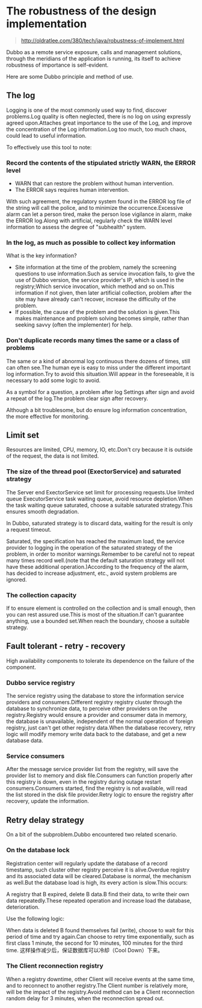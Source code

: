 # The robustness of the design implementation

> http://oldratlee.com/380/tech/java/robustness-of-implement.html


Dubbo as a remote service exposure, calls and management solutions, through the meridians of the application is running, its itself to achieve robustness of importance is self-evident.

Here are some Dubbo principle and method of use.

## The log

Logging is one of the most commonly used way to find, discover problems.Log quality is often neglected, there is no log on using expressly agreed upon.Attaches great importance to the use of the Log, and improve the concentration of the Log information.Log too much, too much chaos, could lead to useful information.

To effectively use this tool to note:

### Record the contents of the stipulated strictly WARN, the ERROR level

* WARN that can restore the problem without human intervention.
* The ERROR says requires human intervention.

With such agreement, the regulatory system found in the ERROR log file of the string will call the police, and to minimize the occurrence.Excessive alarm can let a person tired, make the person lose vigilance in alarm, make the ERROR log.Along with artificial, regularly check the WARN level information to assess the degree of "subhealth" system.

### In the log, as much as possible to collect key information

What is the key information?

* Site information at the time of the problem, namely the screening questions to use information.Such as service invocation fails, to give the use of Dubbo version, the service provider's IP, which is used in the registry;Which service invocation, which method and so on.This information if not given, then later artificial collection, problem after the site may have already can't recover, increase the difficulty of the problem.
* If possible, the cause of the problem and the solution is given.This makes maintenance and problem solving becomes simple, rather than seeking savvy (often the implementer) for help.

### Don't duplicate records many times the same or a class of problems

The same or a kind of abnormal log continuous there dozens of times, still can often see.The human eye is easy to miss under the different important log information.Try to avoid this situation.Will appear in the foreseeable, it is necessary to add some logic to avoid.

As a symbol for a question, a problem after log Settings after sign and avoid a repeat of the log.The problem clear sign after recovery.

Although a bit troublesome, but do ensure log information concentration, the more effective for monitoring.

## Limit set

Resources are limited, CPU, memory, IO, etc.Don't cry because it is outside of the request, the data is not limited.

### The size of the thread pool (ExectorService) and saturated strategy

The Server end ExectorService set limit for processing requests.Use limited queue ExecutorService task waiting queue, avoid resource depletion.When the task waiting queue saturated, choose a suitable saturated strategy.This ensures smooth degradation.

In Dubbo, saturated strategy is to discard data, waiting for the result is only a request timeout.

Saturated, the specification has reached the maximum load, the service provider to logging in the operation of the saturated strategy of the problem, in order to monitor warnings.Remember to be careful not to repeat many times record well.(note that the default saturation strategy will not have these additional operation.)According to the frequency of the alarm, has decided to increase adjustment, etc., avoid system problems are ignored.

### The collection capacity

If to ensure element is controlled on the collection and is small enough, then you can rest assured use.This is most of the situation.If can't guarantee anything, use a bounded set.When reach the boundary, choose a suitable strategy.

## Fault tolerant - retry - recovery

High availability components to tolerate its dependence on the failure of the component.

### Dubbo service registry

The service registry using the database to store the information service providers and consumers.Different registry registry cluster through the database to synchronize data, to perceive other providers on the registry.Registry would ensure a provider and consumer data in memory, the database is unavailable, independent of the normal operation of foreign registry, just can't get other registry data.When the database recovery, retry logic will modify memory write data back to the database, and get a new database data.

### Service consumers

After the message service provider list from the registry, will save the provider list to memory and disk file.Consumers can function properly after this registry is down, even in the registry during outage restart consumers.Consumers started, find the registry is not available, will read the list stored in the disk file provider.Retry logic to ensure the registry after recovery, update the information.

## Retry delay strategy

On a bit of the subproblem.Dubbo encountered two related scenario.

### On the database lock

Registration center will regularly update the database of a record timestamp, such cluster other registry perceive it is alive.Overdue registry and its associated data will be cleared.Database is normal, the mechanism as well.But the database load is high, its every action is slow.This occurs:

A registry that B expired, delete B data.B find their data, to write their own data repeatedly.These repeated operation and increase load the database, deterioration.

Use the following logic:

When data is deleted B found themselves fail (write), choose to wait for this period of time and try again.Can choose to retry time exponentially, such as first class 1 minute, the second for 10 minutes, 100 minutes for the third time.
这样操作减少后，保证数据库可以冷却（Cool Down）下来。

### The Client reconnection registry

When a registry downtime, other Client will receive events at the same time, and to reconnect to another registry.The Client number is relatively more, will be the impact of the registry.Avoid method can be a Client reconnection random delay for 3 minutes, when the reconnection spread out.
